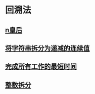 # 回溯法

## [n皇后](https://leetcode-cn.com/problems/word-search/)
## [将字符串拆分为递减的连续值](https://leetcode-cn.com/problems/splitting-a-string-into-descending-consecutive-values/)
## [完成所有工作的最短时间](https://leetcode-cn.com/problems/find-minimum-time-to-finish-all-jobs/)
## [整数拆分](https://leetcode-cn.com/problems/integer-break/)

